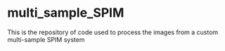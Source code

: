 # multi_sample_SPIM
This is the repository of code used to process the images from a custom multi-sample SPIM system
